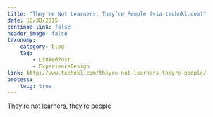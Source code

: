 ```yaml
---
title: "They’re Not Learners, They’re People (via technkl.com)"
date: 10/30/2015
continue_link: false
header_image: false
taxonomy:
    category: blog
    tag:
        - LinkedPost
        - ExperienceDesign
link: http://www.technkl.com/theyre-not-learners-theyre-people/
process:
    twig: true
---
```


<a class="embedly-card" data-card-align="left" href="http://www.technkl.com/theyre-not-learners-theyre-people/">They’re not learners, they’re people</a>
<script async src="//cdn.embedly.com/widgets/platform.js" charset="UTF-8"></script>
